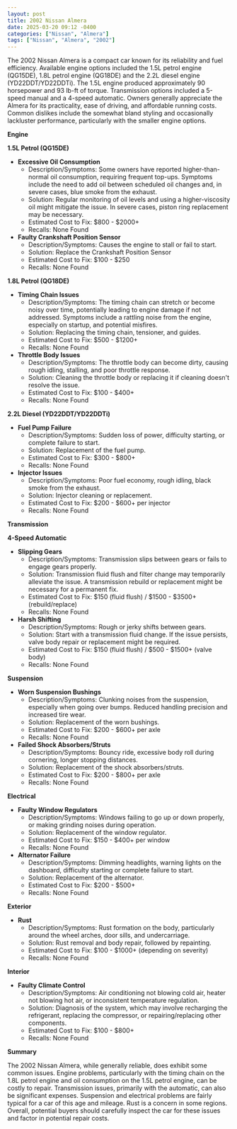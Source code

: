 ```yaml
---
layout: post
title: 2002 Nissan Almera
date: 2025-03-20 09:12 -0400
categories: ["Nissan", "Almera"]
tags: ["Nissan", "Almera", "2002"]
---
```

The 2002 Nissan Almera is a compact car known for its reliability and fuel efficiency. Available engine options included the 1.5L petrol engine (QG15DE), 1.8L petrol engine (QG18DE) and the 2.2L diesel engine (YD22DDT/YD22DDTi). The 1.5L engine produced approximately 90 horsepower and 93 lb-ft of torque. Transmission options included a 5-speed manual and a 4-speed automatic. Owners generally appreciate the Almera for its practicality, ease of driving, and affordable running costs. Common dislikes include the somewhat bland styling and occasionally lackluster performance, particularly with the smaller engine options.

**Engine**

**1.5L Petrol (QG15DE)**
*   **Excessive Oil Consumption**
    *   Description/Symptoms: Some owners have reported higher-than-normal oil consumption, requiring frequent top-ups. Symptoms include the need to add oil between scheduled oil changes and, in severe cases, blue smoke from the exhaust.
    *   Solution: Regular monitoring of oil levels and using a higher-viscosity oil might mitigate the issue. In severe cases, piston ring replacement may be necessary.
    *   Estimated Cost to Fix: $800 - $2000+
    *   Recalls: None Found
*   **Faulty Crankshaft Position Sensor**
    *   Description/Symptoms: Causes the engine to stall or fail to start.
    *   Solution: Replace the Crankshaft Position Sensor
    *   Estimated Cost to Fix: $100 - $250
    *   Recalls: None Found

**1.8L Petrol (QG18DE)**
*   **Timing Chain Issues**
    *   Description/Symptoms: The timing chain can stretch or become noisy over time, potentially leading to engine damage if not addressed. Symptoms include a rattling noise from the engine, especially on startup, and potential misfires.
    *   Solution: Replacing the timing chain, tensioner, and guides.
    *   Estimated Cost to Fix: $500 - $1200+
    *   Recalls: None Found
*   **Throttle Body Issues**
    *   Description/Symptoms: The throttle body can become dirty, causing rough idling, stalling, and poor throttle response.
    *   Solution: Cleaning the throttle body or replacing it if cleaning doesn't resolve the issue.
    *   Estimated Cost to Fix: $100 - $400+
    *   Recalls: None Found

**2.2L Diesel (YD22DDT/YD22DDTi)**
*   **Fuel Pump Failure**
    *   Description/Symptoms: Sudden loss of power, difficulty starting, or complete failure to start.
    *   Solution: Replacement of the fuel pump.
    *   Estimated Cost to Fix: $300 - $800+
    *   Recalls: None Found
*   **Injector Issues**
    *   Description/Symptoms: Poor fuel economy, rough idling, black smoke from the exhaust.
    *   Solution: Injector cleaning or replacement.
    *   Estimated Cost to Fix: $200 - $600+ per injector
    *   Recalls: None Found

**Transmission**

**4-Speed Automatic**

*   **Slipping Gears**
    *   Description/Symptoms: Transmission slips between gears or fails to engage gears properly.
    *   Solution: Transmission fluid flush and filter change may temporarily alleviate the issue. A transmission rebuild or replacement might be necessary for a permanent fix.
    *   Estimated Cost to Fix: $150 (fluid flush) / $1500 - $3500+ (rebuild/replace)
    *   Recalls: None Found
*   **Harsh Shifting**
    *   Description/Symptoms: Rough or jerky shifts between gears.
    *   Solution: Start with a transmission fluid change. If the issue persists, valve body repair or replacement might be required.
    *   Estimated Cost to Fix: $150 (fluid flush) / $500 - $1500+ (valve body)
    *   Recalls: None Found

**Suspension**

*   **Worn Suspension Bushings**
    *   Description/Symptoms: Clunking noises from the suspension, especially when going over bumps. Reduced handling precision and increased tire wear.
    *   Solution: Replacement of the worn bushings.
    *   Estimated Cost to Fix: $200 - $600+ per axle
    *   Recalls: None Found
*   **Failed Shock Absorbers/Struts**
    *   Description/Symptoms: Bouncy ride, excessive body roll during cornering, longer stopping distances.
    *   Solution: Replacement of the shock absorbers/struts.
    *   Estimated Cost to Fix: $200 - $800+ per axle
    *   Recalls: None Found

**Electrical**

*   **Faulty Window Regulators**
    *   Description/Symptoms: Windows failing to go up or down properly, or making grinding noises during operation.
    *   Solution: Replacement of the window regulator.
    *   Estimated Cost to Fix: $150 - $400+ per window
    *   Recalls: None Found
*   **Alternator Failure**
    *   Description/Symptoms: Dimming headlights, warning lights on the dashboard, difficulty starting or complete failure to start.
    *   Solution: Replacement of the alternator.
    *   Estimated Cost to Fix: $200 - $500+
    *   Recalls: None Found

**Exterior**

*   **Rust**
    *   Description/Symptoms: Rust formation on the body, particularly around the wheel arches, door sills, and undercarriage.
    *   Solution: Rust removal and body repair, followed by repainting.
    *   Estimated Cost to Fix: $100 - $1000+ (depending on severity)
    *   Recalls: None Found

**Interior**

*   **Faulty Climate Control**
    *   Description/Symptoms: Air conditioning not blowing cold air, heater not blowing hot air, or inconsistent temperature regulation.
    *   Solution: Diagnosis of the system, which may involve recharging the refrigerant, replacing the compressor, or repairing/replacing other components.
    *   Estimated Cost to Fix: $100 - $800+
    *   Recalls: None Found

**Summary**

The 2002 Nissan Almera, while generally reliable, does exhibit some common issues. Engine problems, particularly with the timing chain on the 1.8L petrol engine and oil consumption on the 1.5L petrol engine, can be costly to repair. Transmission issues, primarily with the automatic, can also be significant expenses. Suspension and electrical problems are fairly typical for a car of this age and mileage. Rust is a concern in some regions. Overall, potential buyers should carefully inspect the car for these issues and factor in potential repair costs.


